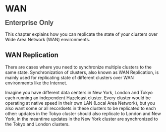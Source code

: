# WAN

![](images/enterprise-onlycopy.jpg)

This chapter explains how you can replicate the state of your clusters over Wide Area Network (WAN) environments.

## WAN Replication

There are cases where you need to synchronize multiple clusters to the same state. Synchronization of clusters, also known as
WAN Replication, is mainly used for replicating state of different clusters over WAN environments like
the Internet. 

Imagine you have different data centers in New York, London and Tokyo each running an independent Hazelcast cluster. Every cluster
would be operating at native speed in their own LAN (Local Area Network), but you also want some or all recordsets in
these clusters to be replicated to each other: updates in the Tokyo cluster should also replicate to London and New York, in the meantime updates
in the New York cluster are synchronized to the Tokyo and London clusters.

